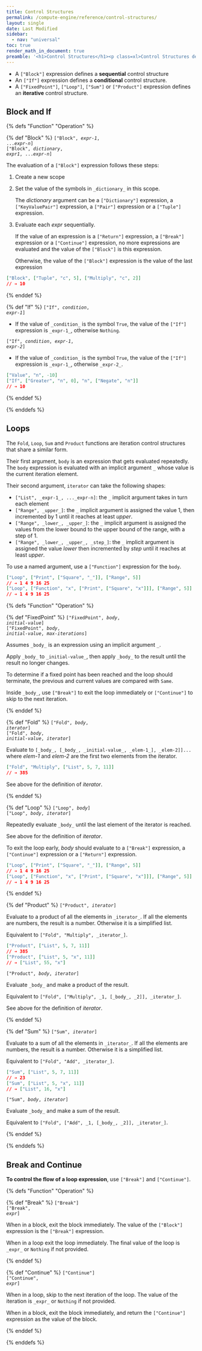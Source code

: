 ```yaml
---
title: Control Structures
permalink: /compute-engine/reference/control-structures/
layout: single
date: Last Modified
sidebar:
  - nav: "universal"
toc: true
render_math_in_document: true
preamble: '<h1>Control Structures</h1><p class=xl>Control Structures define how a sequence of expressions is evaluated</p>'
---
```



- A `["Block"]` expression defines a **sequential** control structure
- An `["If"]` expression defines a **conditional** control structure.
- A `["FixedPoint"]`, `["Loop"]`, `["Sum"]` or `["Product"]` expression 
  defines an **iterative** control structure.


## Block and If


{% defs "Function" "Operation" %} 

{% def "Block" %}
<code>["Block", _expr-1_, ..._expr-n_]</code><br>
<code>["Block", _dictionary_, _expr1_, ..._expr-n_]</code>

The evaluation of a `["Block"]` expression follows these steps:

1) Create a new scope
2) Set the value of the symbols in `_dictionary_` in this scope.

    The _dictionary_ argument can be a `["Dictionary"]` expression, a 
`["KeyValuePair"]` expression, a `["Pair"]` expression or a `["Tuple"]` expression.

3) Evaluate each _expr_ sequentially.

    If the value of an expression is a `["Return"]` expression, a `["Break"]` 
    expression or a `["Continue"]` expression, no more expressions are 
    evaluated and the value of the `["Block"]` is this expression.
    
    Otherwise, the value of the `["Block"]` expression is the value of the last 
    expression

```json
["Block", ["Tuple", "c", 5], ["Multiply", "c", 2]]
// ➔ 10
```

{% enddef %} 


{% def "If" %}
<code>["If", _condition_, _expr-1_]</code>

- If the value of `_condition_` is the symbol `True`, the value of the `["If"]` 
expression is `_expr-1_`, otherwise `Nothing`.

<code>["If", _condition_, _expr-1_, _expr-2_]</code>

- If the value of `_condition_` is the symbol `True`, the value of the `["If"]` 
expression is `_expr-1_`, otherwise `_expr-2_`.


```json
["Value", "n", -10]
["If", ["Greater", "n", 0], "n", ["Negate", "n"]]
// ➔ 10
```
{% enddef %} 

{% enddefs %}



## Loops

The `Fold`, `Loop`, `Sum` and `Product` functions are iteration control 
structures that share a similar form. 

Their first argument, `body` is an expression that gets evaluated repeatedly.
The `body` expression is evaluated with an implicit argument `_` whose value is
the current iteration element.

Their second argument, `iterator` can take the following shapes:

- `["List", _expr-1_, ..._expr-n]`: the `_` implicit argument takes in turn each
element
- `["Range", _upper_]`: the `_` implicit argument is assigned 
  the value 1, then incremented by 1 until it reaches at least _upper_.
- `["Range", _lower_, _upper_]`: the `_` implicit argument is assigned 
  the values from the lower bound to the upper bound of the range, with a step of 1.
- `["Range", _lower_, _upper_, _step_]`: the `_` implicit argument is assigned 
  the value _lower_ then incremented by _step_ until it reaches at least _upper_.

To use a named argument, use a `["Function"]` expression for the `body`.

```json
["Loop", ["Print", ["Square", "_"]], ["Range", 5]]
// ➔ 1 4 9 16 25
["Loop", ["Function", "x", ["Print", ["Square", "x"]]], ["Range", 5]]
// ➔ 1 4 9 16 25
```

{% defs "Function" "Operation" %} 

{% def "FixedPoint" %}
<code>["FixedPoint", _body_, _initial-value_]</code><br>
<code>["FixedPoint", _body_, _initial-value_, _max-iterations_]</code>

Assumes `_body_` is an expression using an implicit argument `_`.

Apply `_body_` to `_initial-value_`, then apply `_body_` to the result until
the result no longer changes.

To determine if a fixed point has been reached and the loop should terminate, 
the previous and current values are compared with `Same`.


Inside `_body_`, use `["Break"]` to exit the loop immediately or `["Continue"]` 
to skip to the next iteration.



{% enddef %} 

{% def "Fold" %}
<code>["Fold", _body_, _iterator_]</code><br>
<code>["Fold", _body_, _initial-value_, _iterator_]</code>

Evaluate to `[_body_, [_body_, _initial-value_, _elem-1_], _elem-2]]...` where
_elem-1_ and _elem-2_ are the first two elements from the iterator.

```json
["Fold", "Multiply", ["List", 5, 7, 11]]
// ➔ 385
```

See above for the definition of _iterator_.

{% enddef %} 



{% def "Loop" %}
<code>["Loop", _body_]</code><br>
<code>["Loop", _body_, _iterator_]</code><br>

Repeatedly evaluate `_body_` until the last element of the iterator is reached.

See above for the definition of _iterator_.

To exit the loop early, _body_ should evaluate to a `["Break"]` expression, 
a `["Continue"]` expression or a `["Return"]` expression.

```json
["Loop", ["Print", ["Square", "_"]], ["Range", 5]]
// ➔ 1 4 9 16 25
["Loop", ["Function", "x", ["Print", ["Square", "x"]]], ["Range", 5]]
// ➔ 1 4 9 16 25
```


{% enddef %} 

{% def "Product" %}
<code>["Product", _iterator_]</code>

Evaluate to a product of all the elements in `_iterator_`. If all the
elements are numbers, the result is a number. Otherwise it is a simplified list.

Equivalent to `["Fold", "Multiply", _iterator_]`.

```json
["Product", ["List", 5, 7, 11]]
// ➔ 385
["Product", ["List", 5, "x", 11]]
// ➔ ["List", 55, "x"]
```

<code>["Product", _body_, _iterator_]</code>

Evaluate `_body_` and make a product of the result.

Equivalent to `["Fold", ["Multiply", _1, [_body_, _2]], _iterator_]`.

See above for the definition of _iterator_.

{% enddef %} 


{% def "Sum" %}
<code>["Sum", _iterator_]</code>

Evaluate to a sum of all the elements in `_iterator_`. If all the
elements are numbers, the result is a number. Otherwise it is a simplified list.


Equivalent to `["Fold", "Add", _iterator_]`.

```json
["Sum", ["List", 5, 7, 11]]
// ➔ 23
["Sum", ["List", 5, "x", 11]]
// ➔ ["List", 16, "x"]
```

<code>["Sum", _body_, _iterator_]</code>

Evaluate `_body_` and make a sum of the result.

Equivalent to `["Fold", ["Add", _1, [_body_, _2]], _iterator_]`.

{% enddef %} 

{% enddefs %}


## Break and Continue

**To control the flow of a loop expression**, use `["Break"]` and `["Continue"]`.


{% defs "Function" "Operation" %} 

{% def "Break" %}
<code>["Break"]</code><br>
<code>["Break", _expr_]</code><br>

When in a block, exit the block immediately. The value of the `["Block"]` 
expression is the `["Break"]` expression.

When  in a loop exit the loop immediately. The final value of the loop is 
`_expr_` or `Nothing` if not provided.


{% enddef %} 

{% def "Continue" %}
<code>["Continue"]</code><br>
<code>["Continue", _expr_]</code><br>

When in a loop, skip to the next iteration of the loop. The value of the 
iteration is `_expr_` or `Nothing` if not provided.

When in a block, exit the block immediately, and return the `["Continue"]`
expression as the value of the block.

{% enddef %} 

{% enddefs %}


